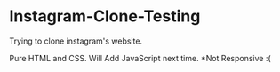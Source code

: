 # Instagram-Clone-Testing

Trying to clone instagram's website.

Pure HTML and CSS.
Will Add JavaScript next time.
*Not Responsive :(
